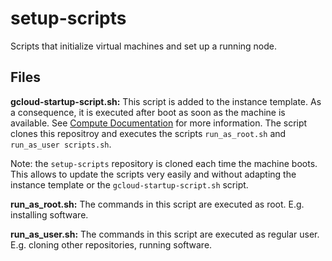 # setup-scripts
Scripts that initialize virtual machines and set up a running node.

## Files
**gcloud-startup-script.sh:** This script is added to the instance template. As a consequence, it is executed after boot as soon as the machine is available. 
See [Compute Documentation]( https://cloud.google.com/compute/docs/startupscript?hl=en_US ) for more information. 
The script clones this repositroy and executes the scripts `run_as_root.sh` and `run_as_user scripts.sh`.

Note: the `setup-scripts` repository is cloned each time the machine boots. This allows to update the scripts very easily and without adapting the instance template or the `gcloud-startup-script.sh` script. 

**run_as_root.sh:** The commands in this script are executed as root. E.g. installing software.

**run_as_user.sh:** The commands in this script are executed as regular user. E.g. cloning other repositories, running software.


